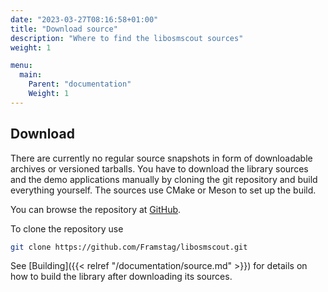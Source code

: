 ```yaml
---
date: "2023-03-27T08:16:58+01:00"
title: "Download source"
description: "Where to find the libosmscout sources"
weight: 1

menu:
  main:
    Parent: "documentation"
    Weight: 1
---
```


## Download

There are currently no regular source snapshots in form of downloadable archives
or versioned tarballs. You have to download the library sources and the demo
applications manually by cloning the git repository and build everything yourself.
The sources use CMake or Meson to set up the build.

You can browse the repository at [GitHub](https://github.com/Framstag/libosmscout).

To clone the repository use

```bash
git clone https://github.com/Framstag/libosmscout.git
```

See [Building]({{< relref "/documentation/source.md" >}}) for details on how to
build the library after downloading its sources.

